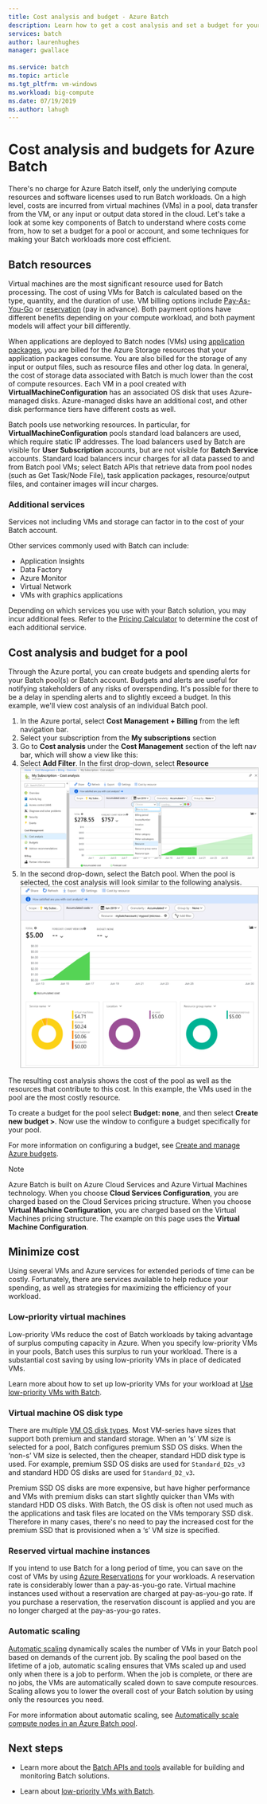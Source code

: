 ```yaml
---
title: Cost analysis and budget - Azure Batch
description: Learn how to get a cost analysis and set a budget for your Batch workload.
services: batch
author: laurenhughes
manager: gwallace

ms.service: batch
ms.topic: article
ms.tgt_pltfrm: vm-windows
ms.workload: big-compute
ms.date: 07/19/2019
ms.author: lahugh
---
```


# Cost analysis and budgets for Azure Batch

There's no charge for Azure Batch itself, only the underlying compute resources and software licenses used to run Batch workloads. On a high level, costs are incurred from virtual machines (VMs) in a pool, data transfer from the VM, or any input or output data stored in the cloud. Let's take a look at some key components of Batch to understand where costs come from, how to set a budget for a pool or account, and some techniques for making your Batch workloads more cost efficient.

## Batch resources

Virtual machines are the most significant resource used for Batch processing. The cost of using VMs for Batch is calculated based on the type, quantity, and the duration of use. VM billing options include [Pay-As-You-Go](https://azure.microsoft.com/offers/ms-azr-0003p/) or [reservation](../billing/billing-save-compute-costs-reservations.md) (pay in advance). Both payment options have different benefits depending on your compute workload, and both payment models will affect your bill differently.

When applications are deployed to Batch nodes (VMs) using [application packages](batch-application-packages.md), you are billed for the Azure Storage resources that your application packages consume. You are also billed for the storage of any input or output files, such as resource files and other log data. In general, the cost of storage data associated with Batch is much lower than the cost of compute resources. Each VM in a pool created with **VirtualMachineConfiguration** has an associated OS disk that uses Azure-managed disks. Azure-managed disks have an additional cost, and other disk performance tiers have different costs as well.

Batch pools use networking resources. In particular, for **VirtualMachineConfiguration** pools standard load balancers are used, which require static IP addresses. The load balancers used by Batch are visible for **User Subscription** accounts, but are not visible for **Batch Service** accounts. Standard load balancers incur charges for all data passed to and from Batch pool VMs; select Batch APIs that retrieve data from pool nodes (such as Get Task/Node File), task application packages, resource/output files, and container images will incur charges.

### Additional services

Services not including VMs and storage can factor in to the cost of your Batch account.

Other services commonly used with Batch can include:

- Application Insights
- Data Factory
- Azure Monitor
- Virtual Network
- VMs with graphics applications

Depending on which services you use with your Batch solution, you may incur additional fees. Refer to the [Pricing Calculator](https://azure.microsoft.com/pricing/calculator/) to determine the cost of each additional service.

## Cost analysis and budget for a pool

Through the Azure portal, you can create budgets and spending alerts for your Batch pool(s) or Batch account. Budgets and alerts are useful for notifying stakeholders of any risks of overspending. It's possible for there to be a delay in spending alerts and to slightly exceed a budget. In this example, we'll view cost analysis of an individual Batch pool.

1. In the Azure portal, select **Cost Management + Billing** from the left navigation bar.
1. Select your subscription from the **My subscriptions** section
1. Go to **Cost analysis** under the **Cost Management** section of the left nav bar, which will show a view like this:
1. Select **Add Filter**. In the first drop-down, select **Resource**
    ![Select the resource filter](./media/batch-budget/resource-filter.png)
1. In the second drop-down, select the Batch pool. When the pool is selected, the cost analysis will look similar to the following analysis.
    ![Cost analysis of a pool](./media/batch-budget/pool-cost-analysis.png)

The resulting cost analysis shows the cost of the pool as well as the resources that contribute to this cost. In this example, the VMs used in the pool are the most costly resource.

To create a budget for the pool select **Budget: none**, and then select **Create new budget >**. Now use the window to configure a budget specifically for your pool.

For more information on configuring a budget, see [Create and manage Azure budgets](../cost-management-billing/costs/tutorial-acm-create-budgets.md).

> [!NOTE]
> Azure Batch is built on Azure Cloud Services and Azure Virtual Machines technology. When you choose **Cloud Services Configuration**, you are charged based on the Cloud Services pricing structure. When you choose **Virtual Machine Configuration**, you are charged based on the Virtual Machines pricing structure. The example on this page uses the **Virtual Machine Configuration**.

## Minimize cost

Using several VMs and Azure services for extended periods of time can be costly. Fortunately, there are services available to help reduce your spending, as well as strategies for maximizing the efficiency of your workload.

### Low-priority virtual machines

Low-priority VMs reduce the cost of Batch workloads by taking advantage of surplus computing capacity in Azure. When you specify low-priority VMs in your pools, Batch uses this surplus to run your workload. There is a substantial cost saving by using low-priority VMs in place of dedicated VMs.

Learn more about how to set up low-priority VMs for your workload at [Use low-priority VMs with Batch](batch-low-pri-vms.md).

### Virtual machine OS disk type

There are multiple [VM OS disk types](../virtual-machines/windows/disks-types.md). Most VM-series have sizes that support both premium and standard storage. When an ‘s’ VM size is selected for a pool, Batch configures premium SSD OS disks. When the ‘non-s’ VM size is selected, then the cheaper, standard HDD disk type is used. For example, premium SSD OS disks are used for `Standard_D2s_v3` and standard HDD OS disks are used for `Standard_D2_v3`.

Premium SSD OS disks are more expensive, but have higher performance and VMs with premium disks can start slightly quicker than VMs with standard HDD OS disks. With Batch, the OS disk is often not used much as the applications and task files are located on the VMs temporary SSD disk. Therefore in many cases, there's no need to pay the increased cost for the premium SSD that is provisioned when a ‘s’ VM size is specified.

### Reserved virtual machine instances

If you intend to use Batch for a long period of time, you can save on the cost of VMs by using [Azure Reservations](../billing/billing-save-compute-costs-reservations.md) for your workloads. A reservation rate is considerably lower than a pay-as-you-go rate. Virtual machine instances used without a reservation are charged at pay-as-you-go rate. If you purchase a reservation, the reservation discount is applied and you are no longer charged at the pay-as-you-go rates.

### Automatic scaling

[Automatic scaling](batch-automatic-scaling.md) dynamically scales the number of VMs in your Batch pool based on demands of the current job. By scaling the pool based on the lifetime of a job, automatic scaling ensures that VMs scaled up and used only when there is a job to perform. When the job is complete, or there are no jobs, the VMs are automatically scaled down to save compute resources. Scaling allows you to lower the overall cost of your Batch solution by using only the resources you need.

For more information about automatic scaling, see [Automatically scale compute nodes in an Azure Batch pool](batch-automatic-scaling.md).

## Next steps

- Learn more about the [Batch APIs and tools](batch-apis-tools.md) available for building and monitoring Batch solutions.  

- Learn about [low-priority VMs with Batch](batch-low-pri-vms.md).
